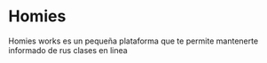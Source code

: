 # Homies
Homies works es un pequeña plataforma que te permite mantenerte informado de rus clases en linea

